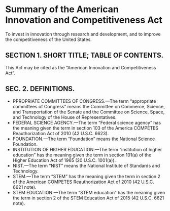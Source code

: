 # Summary of the American Innovation and Competitiveness Act

To invest in innovation through research and development, and to improve the competitiveness of the United States.

## SECTION 1. SHORT TITLE; TABLE OF CONTENTS.
This Act may be cited as the “American Innovation and Competitiveness Act”.

## SEC. 2. DEFINITIONS.
- PPROPRIATE COMMITTEES OF CONGRESS.—The term “appropriate committees of Congress” means the Committee on Commerce, Science, and Transportation of the Senate and the Committee on Science, Space, and Technology of the House of Representatives.
- FEDERAL SCIENCE AGENCY.—The term “Federal science agency” has the meaning given the term in section 103 of the America COMPETES Reauthorization Act of 2010 (42 U.S.C. 6623).
- FOUNDATION.—The term “Foundation” means the National Science Foundation.
- INSTITUTION OF HIGHER EDUCATION.—The term “institution of higher education” has the meaning given the term in section 101(a) of the Higher Education Act of 1965 (20 U.S.C. 1001(a)).
- NIST.—The term “NIST” means the National Institute of Standards and Technology.
- STEM.—The term “STEM” has the meaning given the term in section 2 of the American COMPETES Reauthorization Act of 2010 (42 U.S.C. 6621 note).
- STEM EDUCATION.—The term “STEM education” has the meaning given the term in section 2 of the STEM Education Act of 2015 (42 U.S.C. 6621 note).